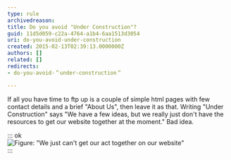 ```yaml
---
type: rule
archivedreason: 
title: Do you avoid "Under Construction"?
guid: 11d5d059-c22a-4764-a1b4-6aa1513d3054
uri: do-you-avoid-under-construction
created: 2015-02-13T02:39:13.0000000Z
authors: []
related: []
redirects:
- do-you-avoid-＂under-construction＂

---
```


If all you have time to ftp up is a couple of simple html pages with few contact     details and a brief "About Us", then leave it as that. Writing "Under Construction"     says "We have a few ideas, but we really just don't have the resources to get our     website together at the moment." Bad idea.

<!--endintro-->



::: ok  
![Figure: "We just can't get our act together on our website"](../../assets/Websites\_UnderConstruction.jpg)  
:::
